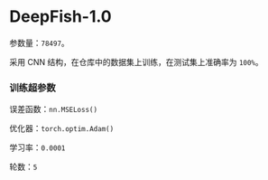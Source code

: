 # DeepFish-1.0

参数量：`78497`。

采用 CNN 结构，在仓库中的数据集上训练，在测试集上准确率为 `100%`。

### 训练超参数

误差函数：`nn.MSELoss()`

优化器：`torch.optim.Adam()`

学习率：`0.0001`

轮数：`5`
